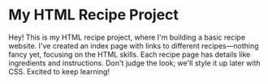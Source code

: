 
# My HTML Recipe Project

Hey! This is my HTML recipe project, where I'm building a basic recipe website. I've created an index page with links to different recipes—nothing fancy yet, focusing on the HTML skills. Each recipe page has details like ingredients and instructions. Don't judge the look; we'll style it up later with CSS. Excited to keep learning!





